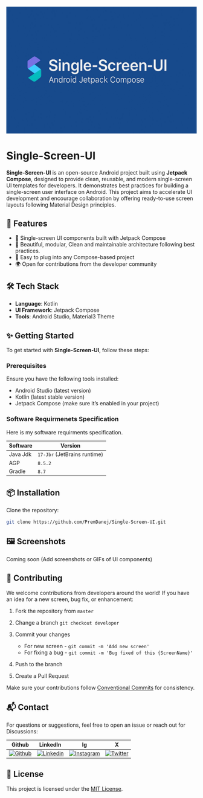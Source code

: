 ![Single-Screen-UI-Template-Preview](images/Single-Screen-UI-Social-Preview.png)


# Single-Screen-UI

**Single-Screen-UI** is an open-source Android project built using **Jetpack Compose**, designed to provide clean, reusable, and modern single-screen UI templates for developers. It demonstrates best practices for building a single-screen user interface on Android. This project aims to accelerate UI development and encourage collaboration by offering ready-to-use screen layouts following Material Design principles.


## 🚀 Features

- 📱 Single-screen UI components built with Jetpack Compose
- 🎨 Beautiful, modular, Clean and maintainable architecture following best practices.
- 🧩 Easy to plug into any Compose-based project
- 🌍 Open for contributions from the developer community


## 🛠️ Tech Stack

- **Language**: Kotlin
- **UI Framework**: Jetpack Compose
- **Tools**: Android Studio, Material3 Theme


## ✨ Getting Started

To get started with **Single-Screen-UI**, follow these steps:

### Prerequisites

Ensure you have the following tools installed:

- Android Studio (latest version)
- Kotlin (latest stable version)
- Jetpack Compose (make sure it’s enabled in your project)

### Software Requirmenets Specification

Here is my software requirments specification.

| Software | Version                    |
|----------|----------------------------|
| Java Jdk      | `17-Jbr` (JetBrains runtime) |
| AGP      | `8.5.2`                    |
| Gradle   | `8.7`                      |


## 📦 Installation

Clone the repository:

```bash
git clone https://github.com/PremDanej/Single-Screen-UI.git
```

## 🖼️ Screenshots

Coming soon (Add screenshots or GIFs of UI components)

## 🤝 Contributing

We welcome contributions from developers around the world! If you have an idea for a new screen, bug fix, or enhancement:

1. Fork the repository from `master`

2. Change a branch `git checkout developer`

3. Commit your changes
    - For new screen - `git commit -m 'Add new screen'`
    - For fixing a bug - `git commit -m 'Bug fixed of this {ScreenName}'`

4. Push to the branch

5. Create a Pull Request

Make sure your contributions follow [Conventional Commits](https://www.conventionalcommits.org/en/v1.0.0/) for consistency.

## 📬 Contact

For questions or suggestions, feel free to open an issue or reach out for Discussions:

|Github|LinkedIn|Ig|X|
|-|-|-|-|
| [![Github](https://skillicons.dev/icons?i=github)](https://github.com/PremDanej) | [![Linkedin](https://skillicons.dev/icons?i=linkedin)](https://www.linkedin.com/in/prem-danej) | [![Instagram](https://skillicons.dev/icons?i=instagram)](https://www.instagram.com/prem_dnj) | [![Twitter](https://skillicons.dev/icons?i=twitter)](https://www.x.com/prem_dnj) |









## 📄 License

This project is licensed under the [MIT License](LICENSE).